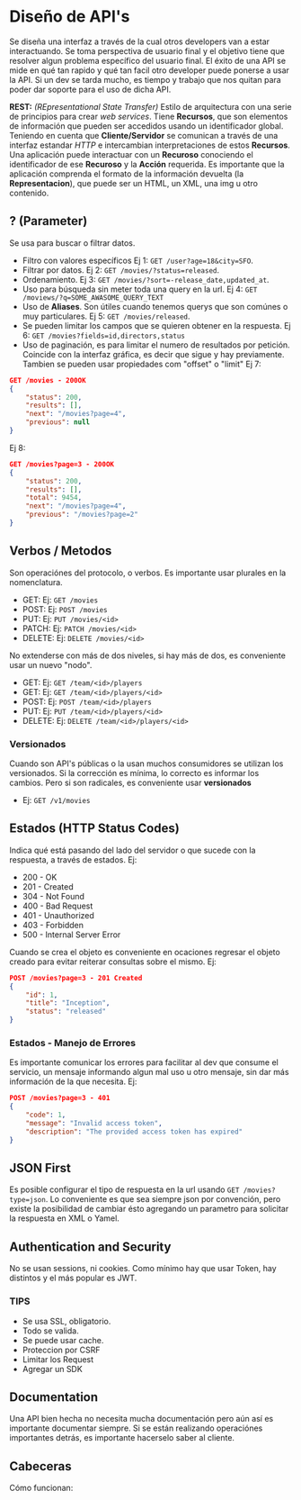 # Diseño de API's
Se diseña una interfaz a través de la cual otros developers van a estar interactuando.
Se toma perspectiva de usuario final y el objetivo tiene que resolver algun problema específico del usuario final.
El éxito de una API se mide en qué tan rapido y qué tan facil otro developer puede ponerse a usar la API. Si un dev se tarda mucho, es tiempo y trabajo que nos quitan para poder dar soporte para el uso de dicha API.


**REST:** *(REpresentational State Transfer)*
Estilo de arquitectura con una serie de principios para crear *web services*.
Tiene **Recursos**, que son elementos de información que pueden ser accedidos usando un identificador global.
Teniendo en cuenta que **Cliente/Servidor** se comunican a través de una interfaz estandar *HTTP* e intercambian interpretaciones de estos **Recursos**.
Una aplicación puede interactuar con un **Recuroso** conociendo el identificador de ese **Recuroso**  y la **Acción** requerida. Es importante que la aplicación comprenda el formato de la información devuelta (la **Representacion**), que puede ser un HTML, un XML, una img u otro contenido.

## ?  (Parameter)
Se usa para buscar o filtrar datos. 
- Filtro con valores específicos Ej 1: `GET /user?age=18&city=SFO`. 
- Filtrar por datos.  Ej 2: `GET /movies/?status=released`.
- Ordenamiento. Ej 3: `GET /movies/?sort=-release_date,updated_at`.
- Uso para búsqueda sin meter toda una query en la url. Ej 4: `GET /moviews/?q=SOME_AWASOME_QUERY_TEXT`
- Uso de **Aliases**. Son útiles cuando tenemos querys que son comúnes o muy particulares. Ej 5: `GET /movies/released`.
- Se pueden limitar los campos que se quieren obtener en la respuesta. Ej 6: `GET /movies?fields=id,directors,status`
- Uso de paginación, es para limitar el numero de resultados por petición. Coincide con la interfaz gráfica, es decir que sigue y hay previamente. Tambien se pueden usar propiedades com "offset" o "limit" 
Ej 7:
```Json
GET /movies - 200OK
{
    "status": 200,
    "results": [],
    "next": "/movies?page=4",
    "previous": null
}
```
Ej 8:
```Json
GET /movies?page=3 - 200OK
{
    "status": 200,
    "results": [],
    "total": 9454,
    "next": "/movies?page=4",
    "previous": "/movies?page=2"
}
```

## Verbos / Metodos
Son operaciónes del protocolo, o verbos. 
Es importante usar plurales en la nomenclatura.
- GET: Ej: `GET /movies`
- POST: Ej: `POST /movies`
- PUT: Ej: `PUT /movies/<id>`
- PATCH: Ej: `PATCH /movies/<id>`
- DELETE: Ej: `DELETE /movies/<id>`

No extenderse con más de dos niveles, si hay más de dos, es conveniente usar un nuevo "nodo".
- GET: Ej: `GET /team/<id>/players`
- GET: Ej: `GET /team/<id>/players/<id>`
- POST: Ej: `POST /team/<id>/players`
- PUT: Ej: `PUT /team/<id>/players/<id>`
- DELETE: Ej: `DELETE /team/<id>/players/<id>`

### Versionados
Cuando son API's públicas o la usan muchos consumidores se utilizan los versionados. Si la corrección es mínima, lo correcto es informar los cambios. Pero si son radicales, es conveniente usar **versionados**
- Ej: `GET /v1/movies`

## Estados (HTTP Status Codes)
Indica qué está pasando del lado del servidor o que sucede con la respuesta, a través de estados. Ej:
- 200 - OK
- 201 - Created
- 304 - Not Found
- 400 - Bad Request
- 401 - Unauthorized
- 403 - Forbidden
- 500 - Internal Server Error

Cuando se crea el objeto es conveniente en ocaciones regresar el objeto creado para evitar reiterar consultas sobre el mismo.
Ej:
```Json
POST /movies?page=3 - 201 Created
{
    "id": 1,
    "title": "Inception",
    "status": "released"
}
```
### Estados - Manejo de Errores
Es importante comunicar los errores para facilitar al dev que consume el servicio, un mensaje informando algun mal uso u otro mensaje, sin dar más información de la que necesita.
Ej:
```Json
POST /movies?page=3 - 401
{
    "code": 1,
    "message": "Invalid access token",
    "description": "The provided access token has expired"
}
```

## JSON First
Es posible configurar el tipo de respuesta en la url usando `GET /movies?type=json`. Lo conveniente es que sea siempre json por convención, pero existe la posibilidad de cambiar ésto agregando un parametro para solicitar la respuesta en XML o Yamel.

## Authentication and Security
No se usan sessions, ni cookies. Como mínimo hay que usar Token, hay distintos y el más popular es JWT.
### **TIPS**
- Se usa SSL, obligatorio.
- Todo se valida.
- Se puede usar cache.
- Proteccion por CSRF
- Limitar los Request
- Agregar un SDK

## Documentation
Una API bien hecha no necesita mucha documentación pero aún así es importante documentar siempre. Si se están realizando operaciónes importantes detrás, es importante hacerselo saber al cliente.


## Cabeceras
Cómo funcionan: